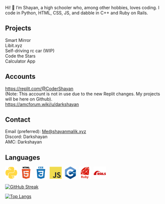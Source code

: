 Hi! 👋 I’m Shayan, a high schooler who, among other hobbies, loves coding. I code in Python, HTML, CSS, JS, and dabble in C++ and Ruby on Rails. 
## Projects
Smart Mirror <br>
Libit.xyz <br>
Self-driving rc car (WIP) <br>
Code the Stars<br>
Calculator App
<br>

## Accounts
https://replit.com/@CoderShayan<br>(Note: This account is not in use due to the new Replit changes. My projects will be here on Github).<br>
https://amcforum.wiki/u/darkshayan<br>
## Contact
Email (preferred): Me@shayanmalik.xyz<br>
Discord: Darkshayan<br>
AMC: Darkshayan<br>
## Languages

<div>
  <img src="https://github.com/devicons/devicon/blob/master/icons/python/python-plain.svg" Title="Python" alt="Python" width="40" height="40"/>&nbsp;
  <img src="https://github.com/devicons/devicon/blob/master/icons/html5/html5-original-wordmark.svg" Title="HTML5" alt="HTML5" width="40" height="40"/>&nbsp;
  <img src="https://github.com/devicons/devicon/blob/master/icons/css3/css3-plain-wordmark.svg" Title="CSS" alt="CSS3" width="40" height="40"/>&nbsp;
  <img src="https://github.com/devicons/devicon/blob/master/icons/javascript/javascript-original.svg" Title="JS" alt="JavaScript" width="40" height="40"/>&nbsp;
  <img src="https://github.com/devicons/devicon/blob/master/icons/cplusplus/cplusplus-original.svg" Title="C++" alt="C++" width="40" height="40"/>&nbsp;
  <img src="https://github.com/devicons/devicon/blob/master/icons/ruby/ruby-plain-wordmark.svg" Title="Ruby" alt="Ruby" width="40" height="40"/>&nbsp;
  <img src="https://github.com/devicons/devicon/blob/master/icons/rails/rails-plain-wordmark.svg" Title="Rails" alt="Rails" width="40" height="40"/>&nbsp;



  [![GitHub Streak](http://github-readme-streak-stats.herokuapp.com?user=lightshayan&theme=dark&background=000000)](https://git.io/streak-stats)

[![Top Langs](https://github-readme-stats.vercel.app/api/top-langs/?username=lightshayan)](https://github.com/anuraghazra/github-readme-stats)  
  
</div>
